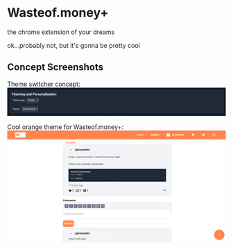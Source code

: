 # Wasteof.money+ #
the chrome extension of your dreams

ok...probably not, but it's gonna be pretty cool


## Concept Screenshots

Theme switcher concept:
![A Demonstration Of How Waste Of Money Plus Might Handle Switching Themes](/Screenshots/lmao.png "A concept theme switcher for Wasteof.money+")

Cool orange theme for Wasteof.money+:
![Cool Orange Waste Of Money Plus Theme Demonstration](https://github.com/Wasteofmoneyplus/Wasteofmoneyplus/blob/main/Screenshots/Screenshot%202022-04-16%204.55.55%20PM.png "Cool orange Wasteof.money+ theme concept")

